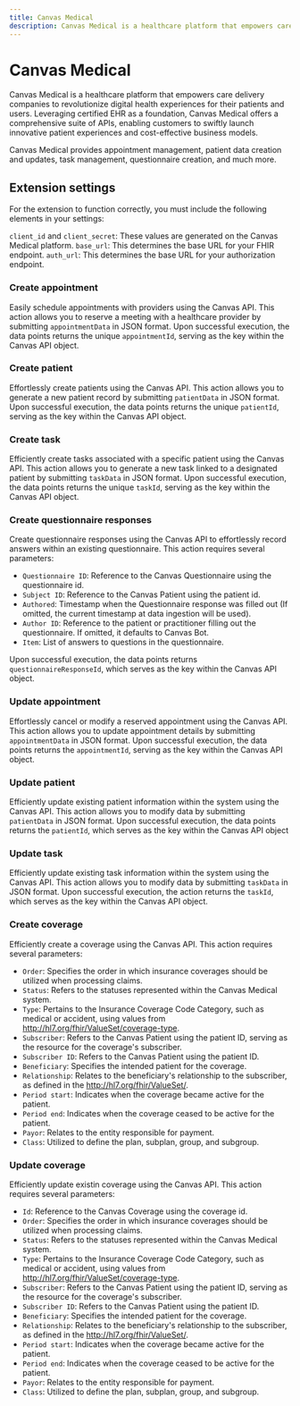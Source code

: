 ```yaml
---
title: Canvas Medical
description: Canvas Medical is a healthcare platform that empowers care delivery companies to revolutionize digital health experiences for their patients and users.
---
```


# Canvas Medical

Canvas Medical is a healthcare platform that empowers care delivery companies to revolutionize digital health experiences for their patients and users. Leveraging certified EHR as a foundation, Canvas Medical offers a comprehensive suite of APIs, enabling customers to swiftly launch innovative patient experiences and cost-effective business models.

Canvas Medical provides appointment management, patient data creation and updates, task management, questionnaire creation, and much more.

## Extension settings

For the extension to function correctly, you must include the following elements in your settings:

`client_id` and `client_secret`: These values are generated on the Canvas Medical platform.
`base_url`: This determines the base URL for your FHIR endpoint.
`auth_url`: This determines the base URL for your authorization endpoint.

### Create appointment

Easily schedule appointments with providers using the Canvas API. This action allows you to reserve a meeting with a healthcare provider by submitting `appointmentData` in JSON format. Upon successful execution, the data points returns the unique `appointmentId`, serving as the key within the Canvas API object.

### Create patient

Effortlessly create patients using the Canvas API. This action allows you to generate a new patient record by submitting `patientData` in JSON format. Upon successful execution, the data points returns the unique `patientId`, serving as the key within the Canvas API object.

### Create task

Efficiently create tasks associated with a specific patient using the Canvas API. This action allows you to generate a new task linked to a designated patient by submitting `taskData` in JSON format. Upon successful execution, the data points returns the unique `taskId`, serving as the key within the Canvas API object.

### Create questionnaire responses

Create questionnaire responses using the Canvas API to effortlessly record answers within an existing questionnaire. This action requires several parameters:

- `Questionnaire ID`: Reference to the Canvas Questionnaire using the questionnaire id.
- `Subject ID`: Reference to the Canvas Patient using the patient id.
- `Authored`: Timestamp when the Questionnaire response was filled out (If omitted, the current timestamp at data ingestion will be used).
- `Author ID`: Reference to the patient or practitioner filling out the questionnaire. If omitted, it defaults to Canvas Bot.
- `Item`: List of answers to questions in the questionnaire.

Upon successful execution, the data points returns `questionnaireResponseId`, which serves as the key within the Canvas API object.

### Update appointment

Effortlessly cancel or modify a reserved appointment using the Canvas API. This action allows you to update appointment details by submitting `appointmentData` in JSON format. Upon successful execution, the data points returns the `appointmentId`, serving as the key within the Canvas API object.

### Update patient

Efficiently update existing patient information within the system using the Canvas API. This action allows you to modify data by submitting `patientData` in JSON format. Upon successful execution, the data points returns the `patientId`, which serves as the key within the Canvas API object

### Update task

Efficiently update existing task information within the system using the Canvas API. This action allows you to modify data by submitting `taskData` in JSON format. Upon successful execution, the action returns the `taskId`, which serves as the key within the Canvas API object.

### Create coverage

Efficiently create a coverage using the Canvas API. This action requires several parameters:

- `Order`: Specifies the order in which insurance coverages should be utilized when processing claims.
- `Status`: Refers to the statuses represented within the Canvas Medical system.
- `Type`: Pertains to the Insurance Coverage Code Category, such as medical or accident, using values from http://hl7.org/fhir/ValueSet/coverage-type.
- `Subscriber`: Refers to the Canvas Patient using the patient ID, serving as the resource for the coverage's subscriber.
- `Subscriber ID`: Refers to the Canvas Patient using the patient ID.
- `Beneficiary`: Specifies the intended patient for the coverage.
- `Relationship`: Relates to the beneficiary's relationship to the subscriber, as defined in the http://hl7.org/fhir/ValueSet/.
- `Period start`: Indicates when the coverage became active for the patient.
- `Period end`: Indicates when the coverage ceased to be active for the patient.
- `Payor`: Relates to the entity responsible for payment.
- `Class`: Utilized to define the plan, subplan, group, and subgroup.

### Update coverage

Efficiently update existin coverage using the Canvas API. This action requires several parameters:

- `Id`: Reference to the Canvas Coverage using the coverage id.
- `Order`: Specifies the order in which insurance coverages should be utilized when processing claims.
- `Status`: Refers to the statuses represented within the Canvas Medical system.
- `Type`: Pertains to the Insurance Coverage Code Category, such as medical or accident, using values from http://hl7.org/fhir/ValueSet/coverage-type.
- `Subscriber`: Refers to the Canvas Patient using the patient ID, serving as the resource for the coverage's subscriber.
- `Subscriber ID`: Refers to the Canvas Patient using the patient ID.
- `Beneficiary`: Specifies the intended patient for the coverage.
- `Relationship`: Relates to the beneficiary's relationship to the subscriber, as defined in the http://hl7.org/fhir/ValueSet/.
- `Period start`: Indicates when the coverage became active for the patient.
- `Period end`: Indicates when the coverage ceased to be active for the patient.
- `Payor`: Relates to the entity responsible for payment.
- `Class`: Utilized to define the plan, subplan, group, and subgroup.
